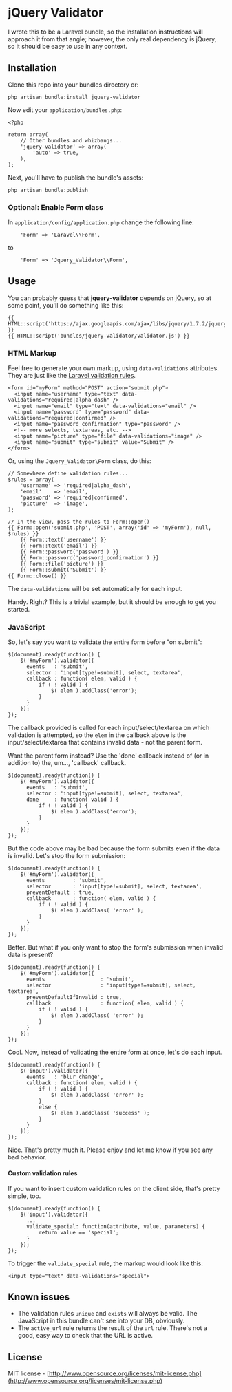 # jQuery Validator

I wrote this to be a Laravel bundle, so the installation instructions will approach it from that angle; however, the only real dependency is jQuery, so it should be easy to use in any context.

## Installation

Clone this repo into your bundles directory or:

```
php artisan bundle:install jquery-validator
```

Now edit your ```application/bundles.php```:

```
<?php

return array(
    // Other bundles and whizbangs...
    'jquery-validator' => array(
        'auto' => true,
    ),
);
```

Next, you'll have to publish the bundle's assets:

```
php artisan bundle:publish
```

### Optional: Enable Form class

In ```application/config/application.php``` change the following line:

```
    'Form' => 'Laravel\\Form',
```

to

```
    'Form' => 'Jquery_Validator\\Form',
```

## Usage

You can probably guess that **jquery-validator** depends on jQuery, so at some point, you'll do something like this:

```
{{ HTML::script('https://ajax.googleapis.com/ajax/libs/jquery/1.7.2/jquery.min.js') }}
{{ HTML::script('bundles/jquery-validator/validator.js') }}
```

### HTML Markup

Feel free to generate your own markup, using ```data-validations``` attributes. They are just like the [Laravel validation rules](http://laravel.com/docs/validation#validation-rules).

```
<form id="myForm" method="POST" action="submit.php">
  <input name="username" type="text" data-validations="required|alpha_dash" />
  <input name="email" type="text" data-validations="email" />
  <input name="password" type="password" data-validations="required|confirmed" />
  <input name="password_confirmation" type="password" />
  <!-- more selects, textareas, etc. -->
  <input name="picture" type="file" data-validations="image" />
  <input name="submit" type="submit" value="Submit" />
</form>
```

Or, using the ```Jquery_Validator\Form``` class, do this:

```
// Somewhere define validation rules...
$rules = array(
    'username' => 'required|alpha_dash',
    'email'    => 'email',
    'password' => 'required|confirmed',
    'picture'  => 'image',
);

// In the view, pass the rules to Form::open()
{{ Form::open('submit.php', 'POST', array('id' => 'myForm'), null, $rules) }}
    {{ Form::text('username') }}
    {{ Form::text('email') }}
    {{ Form::password('password') }}
    {{ Form::password('password_confirmation') }}
    {{ Form::file('picture') }}
    {{ Form::submit('Submit') }}
{{ Form::close() }}
```

The ```data-validations``` will be set automatically for each input.

Handy. Right? This is a trivial example, but it should be enough to get you started.

### JavaScript

So, let's say you want to validate the entire form before "on submit":

```
$(document).ready(function() {
    $('#myForm').validator({
      events   : 'submit',
      selector : 'input[type!=submit], select, textarea',
      callback : function( elem, valid ) {
          if ( ! valid ) {
              $( elem ).addClass('error');
          }
      }
    });
});
```

The callback provided is called for each input/select/textarea on which validation is attempted, so the ```elem``` in the callback above is the input/select/textarea that contains invalid data - not the parent form.

Want the parent form instead? Use the 'done' callback instead of (or in addition to) the, um..., 'callback' callback.

```
$(document).ready(function() {
    $('#myForm').validator({
      events   : 'submit',
      selector : 'input[type!=submit], select, textarea',
      done     : function( valid ) {
          if ( ! valid ) {
              $( elem ).addClass('error');
          }
      }
    });
});
```

But the code above may be bad because the form submits even if the data is invalid. Let's stop the form submission:

```
$(document).ready(function() {
    $('#myForm').validator({
      events         : 'submit',
      selector       : 'input[type!=submit], select, textarea',
      preventDefault : true,
      callback       : function( elem, valid ) {
          if ( ! valid ) {
              $( elem ).addClass( 'error' );
          }
      }
    });
});
```

Better. But what if you only want to stop the form's submission when invalid data is present?

```
$(document).ready(function() {
    $('#myForm').validator({
      events                  : 'submit',
      selector                : 'input[type!=submit], select, textarea',
      preventDefaultIfInvalid : true,
      callback                : function( elem, valid ) {
          if ( ! valid ) {
              $( elem ).addClass( 'error' );
          }
      }
    });
});
```

Cool. Now, instead of validating the entire form at once, let's do each input.

```
$(document).ready(function() {
    $('input').validator({
      events   : 'blur change',
      callback : function( elem, valid ) {
          if ( ! valid ) {
              $( elem ).addClass( 'error' );
          }
          else {
              $( elem ).addClass( 'success' );
          }
      }
    });
});
```

Nice. That's pretty much it. Please enjoy and let me know if you see any bad behavior.

#### Custom validation rules

If you want to insert custom validation rules on the client side, that's pretty simple, too.

```
$(document).ready(function() {
    $('input').validator({
      ...
      validate_special: function(attribute, value, parameters) {
          return value == 'special';
      }
    });
});
```

To trigger the ``` validate_special ``` rule, the markup would look like this:

```
<input type="text" data-validations="special">
```

## Known issues

- The validation rules ```unique``` and ```exists``` will always be valid. The JavaScript in this bundle can't see into your DB, obviously.
- The ```active_url``` rule returns the result of the ```url``` rule. There's not a good, easy way to check that the URL is active.

## License

MIT license - [http://www.opensource.org/licenses/mit-license.php](http://www.opensource.org/licenses/mit-license.php)
